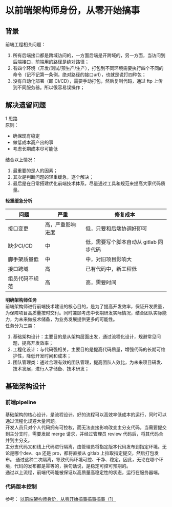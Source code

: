 # 以前端架构师身份，从零开始搞事
## 背景
前端工程相关问题：
1. 所有后端接口都是跨域访问的，一方面后端是开跨域的，另一方面，当访问到后端接口，前端用的路径是绝对路径；
2. 有四个环境（开发/测试/预生产/生产），打包到不同环境需要执行四个不同的命令（记不记第一条例，绝对路径的接口url），也就是说打四种包；
3. 没有自动化部署（即 CI/CD），需要手动打包，然后复制代码，通过 ftp 上传到不同服务器。所以很容易误操作；
## 解决遗留问题
1 思路  
原则：
- 确保现有稳定
- 做低成本高产出的事
- 考虑长期成本尽可能低

结合以上情况：  
1. 最重要的是人的因素；
2. 其次是判断问题的轻重缓急，逐个解决；
3. 最后是在日常搭建优化前端技术体系，尽量通过工具和规范来提高大家代码质量。

**轻重缓急分析**  

问题 | 严重 | 修复成本
---|---|---
接口变更 | 高，严重影响进度 | 低，只要和后端协调好即可
缺少CI/CD | 中 | 低，需要写个脚本自动从 gitlab 同步代码
脚手架质量低 | 中 | 中，对旧项目影响大
接口跨域 | 高 | 已有代码中，新工程低
组员代码不规范 | 高 | 高，需要时间

**明确架构师任务**  
前端架构师进行前端技术建设的核心目的，是为了提高开发效率，保证开发质量，为保障项目高质量按时交付。同时兼顾考虑中长期研发实际情况，结合团队实际能力，为未来做技术储备，为业务发展提供更多的可能性。  
任务分为三类：  
1. 基础架构设计：主要目的是从架构层面出发，通过流程化设计，规避常见问题，提高开发效率；
2. 工程化设计：与代码强相关，主要目的是提高代码质量，增强代码的长期可维护性，降低开发时间和成本；
3. 团队管理类：通过合理有效的团队管理，提高团队人效比，为未来项目研发、技术发展，进行人才储备、技术研发；

## 基础架构设计
### 前端pipeline
基础架构的核心设计，是流程设计。好的流程可以高效率低成本的运行，同时可以通过流程化规避大量问题。  
开发人员只对个人代码拥有可控权，而无法直接影响改变主分支代码，当需要提交到主分支时，需要发起 merge 请求，并经过管理员 review 代码后，将其代码合并到主分支。  
主分支代码又和线上代码进行隔离，由管理员将指定版本代码发布到指定环境。无论是哪个dev、qa 还是 pro，都将直接从 gitlab 上拉取指定提交，然后打包发布。
通过这种二次隔离，导致代码环境可控、干净、稳定。因此，无论在哪个环境，代码的发布都是幂等的，换句话说，是稳定可控可预期的。  
通过以上流程，前端代码能被保证以高质量高稳定性的状态，运行在服务器端。  
###  代码版本控制
 

参考：
[以前端架构师身份，从零开始搞事搞事搞事（1）](https://juejin.cn/post/6952066955868110879)
